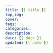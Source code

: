 ```yaml
---
title: {{ title }}
top_img:
cover:
tags:
categories:
description:
date: {{ date }}
updated: {{ date }}
---
```

